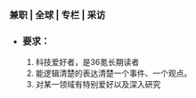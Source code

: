 ### 兼职 | 全球 | 专栏 | 采访

* ### 要求：

  1. 科技爱好者，是36氪长期读者
  1. 能逻辑清楚的表达清楚一个事件、一个观点。
  1. 对某一领域有特别爱好以及深入研究
